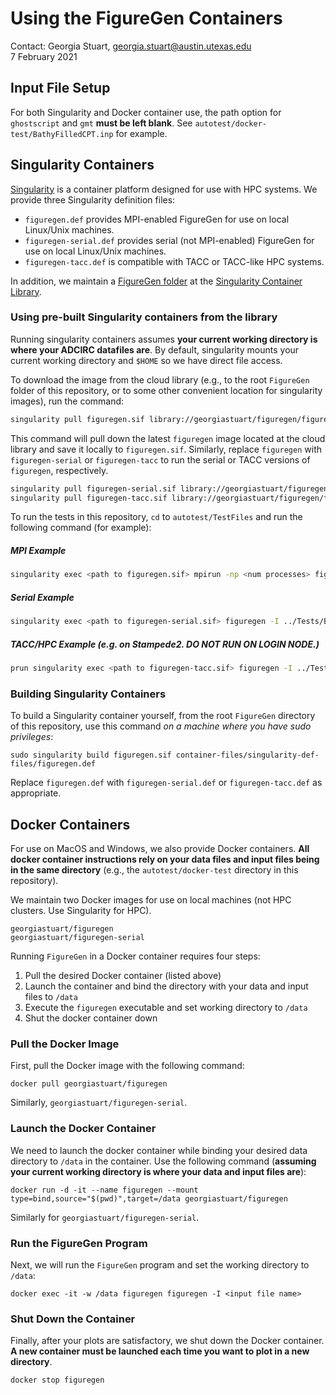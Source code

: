 # Using the FigureGen Containers

Contact: Georgia Stuart, georgia.stuart@austin.utexas.edu  
7 February 2021

## Input File Setup

For both Singularity and Docker container use, the path option for `ghostscript` and `gmt` 
**must be left blank**. See `autotest/docker-test/BathyFilledCPT.inp` for example.

## Singularity Containers

[Singularity](https://sylabs.io/docs/) is a container platform designed for use with HPC systems.
We provide three Singularity definition files:
- `figuregen.def` provides MPI-enabled FigureGen for use on local Linux/Unix machines.
- `figuregen-serial.def` provides serial (not MPI-enabled) FigureGen for use on local Linux/Unix machines.
- `figuregen-tacc.def` is compatible with TACC or TACC-like HPC systems.

In addition, we maintain a [FigureGen folder](https://cloud.sylabs.io/library/_collection/602041171e573cd09be5c019) at the [Singularity Container Library](https://cloud.sylabs.io/library).

### Using pre-built Singularity containers from the library

Running singularity containers assumes **your current working directory is where your ADCIRC datafiles are**. 
By default, singularity mounts your current working directory and `$HOME` so we have direct file access.

To download the image from the cloud library (e.g., to the root `FigureGen` folder of this repository, or to some other 
convenient location for singularity images), run the command:

```bash
singularity pull figuregen.sif library://georgiastuart/figuregen/figuregen
```

This command will pull down the latest `figuregen` image located at the cloud library and save it locally 
to `figuregen.sif`. Similarly, replace `figuregen` with `figuregen-serial` or `figuregen-tacc` to run the
serial or TACC versions of `figuregen`, respectively.

```bash
singularity pull figuregen-serial.sif library://georgiastuart/figuregen/figuregen-serial
singularity pull figuregen-tacc.sif library://georgiastuart/figuregen/figuregen-tacc
```

To run the tests in this repository, `cd` to `autotest/TestFiles` and run the following 
command (for example):

##### MPI Example
```bash
singularity exec <path to figuregen.sif> mpirun -np <num processes> figuregen -I ../Tests/BathyFilledCPT.inp
```

##### Serial Example

```bash
singularity exec <path to figuregen-serial.sif> figuregen -I ../Tests/BathyFilledCPT.inp
```

##### TACC/HPC Example (e.g. on Stampede2. DO NOT RUN ON LOGIN NODE.)

```bash
prun singularity exec <path to figuregen-tacc.sif> figuregen -I ../Tests/BathyFilledCPT.inp
```
### Building Singularity Containers

To build a Singularity container yourself, from the root `FigureGen` directory of this repository,
use this command *on a machine where you have sudo privileges*:

```
sudo singularity build figuregen.sif container-files/singularity-def-files/figuregen.def
```

Replace `figuregen.def` with `figuregen-serial.def` or `figuregen-tacc.def` as appropriate.

## Docker Containers

For use on MacOS and Windows, we also provide Docker containers. **All docker container instructions
rely on your data files and input files being in the same directory** (e.g., the `autotest/docker-test` directory in this 
repository).

We maintain two Docker images for use on local machines (not HPC clusters. Use Singularity for HPC).

```
georgiastuart/figuregen
georgiastuart/figuregen-serial
```

Running `FigureGen` in a Docker container requires four steps:
1. Pull the desired Docker container (listed above)
1. Launch the container and bind the directory with your data and input files to `/data`
2. Execute the `figuregen` executable and set working directory to `/data`
4. Shut the docker container down

### Pull the Docker Image

First, pull the Docker image with the following command: 

```
docker pull georgiastuart/figuregen
```

Similarly, `georgiastuart/figuregen-serial`.

### Launch the Docker Container

We need to launch the docker container while binding your desired data directory to `/data` 
in the container. Use the following command (**assuming your current working directory is 
where your data and input files are**):

```
docker run -d -it --name figuregen --mount type=bind,source="$(pwd)",target=/data georgiastuart/figuregen
```

Similarly for `georgiastuart/figuregen-serial`.

### Run the FigureGen Program

Next, we will run the `FigureGen` program and set the working directory to `/data`:

```
docker exec -it -w /data figuregen figuregen -I <input file name>
```

### Shut Down the Container

Finally, after your plots are satisfactory, we shut down the Docker container. **A new container must 
be launched each time you want to plot in a new directory**.

```
docker stop figuregen
```